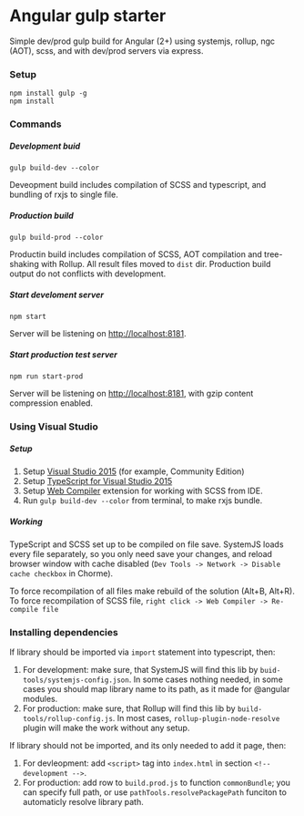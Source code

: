 # Angular gulp starter
Simple dev/prod gulp build for Angular (2+) using systemjs, rollup, ngc (AOT), scss, and with dev/prod servers via express.

### Setup

    npm install gulp -g
    npm install

### Commands

##### Development buid
    
    gulp build-dev --color

Deveopment build includes compilation of SCSS and typescript, and bundling of rxjs to single file.

##### Production build

    gulp build-prod --color

Productin build includes compilation of SCSS, AOT compilation and tree-shaking with Rollup. All result files moved to `dist` dir. Production build output do not conflicts with development.

##### Start develoment server

    npm start

Server will be listening on [http://localhost:8181](http://localhost:8181).

##### Start production test server
    
    npm run start-prod

Server will be listening on [http://localhost:8181](http://localhost:8282), with gzip content compression enabled.

### Using Visual Studio

##### Setup

1. Setup [Visual Studio 2015](https://www.visualstudio.com/downloads/) (for example, Community Edition)
2. Setup [TypeScript for Visual Studio 2015](https://www.microsoft.com/ru-ru/download/confirmation.aspx?id=48593)
3. Setup [Web Compiler](https://marketplace.visualstudio.com/items?itemName=MadsKristensen.WebCompiler) extension for working with SCSS from IDE.
4. Run `gulp build-dev --color` from terminal, to make rxjs bundle. 

##### Working

TypeScript and SCSS set up to be compiled on file save. SystemJS loads every file separately, so you only need save your changes, and reload browser window with cache disabled (`Dev Tools -> Network -> Disable cache checkbox` in Chorme).

To force recompilation of all files make rebuild of the solution (Alt+B, Alt+R). To force recompilation of SCSS file, `right click -> Web Compiler -> Re-compile file`

### Installing dependencies

If library should be imported via `import` statement into typescript, then:

1. For development: make sure, that SystemJS will find this lib by `buid-tools/systemjs-config.json`. In some cases nothing needed, in some cases you should map library name to its path, as it made for @angular modules.
2. For production: make sure, that Rollup will find this lib by `build-tools/rollup-config.js`. In most cases, `rollup-plugin-node-resolve` plugin will make the work without any setup.

If library should not be imported, and its only needed to add it page, then:

1. For devleopment: add `<script>` tag into `index.html` in section `<!-- development -->`.
2. For production: add row to `build.prod.js` to function `commonBundle`; you can specify full path, or use `pathTools.resolvePackagePath` funciton to automaticly resolve library path.